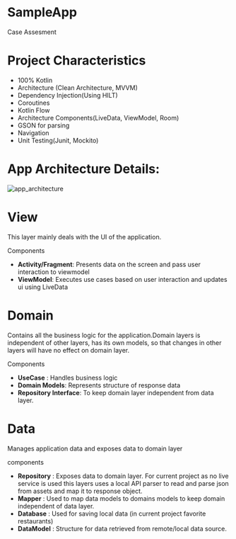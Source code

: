 # SampleApp
Case Assesment 

# Project Characteristics 
- 100% Kotlin<br />
- Architecture (Clean Architecture, MVVM)<br />
- Dependency Injection(Using HILT)<br />
- Coroutines<br />
- Kotlin Flow<br />
- Architecture Components(LiveData, ViewModel, Room)<br />
- GSON for parsing<br />
- Navigation<br />
- Unit Testing(Junit, Mockito)<br />

# App Architecture Details:
![app_architecture](https://user-images.githubusercontent.com/16702310/100535703-446bf980-31e9-11eb-8c17-ffb6982e2cd5.png)
 # View
 This layer mainly deals with the UI of the application.
 
 Components
 - **Activity/Fragment**: Presents data on the screen and pass user interaction to viewmodel
 - **ViewModel**: Executes use cases based on user interaction and updates ui using LiveData
 
 # Domain
 Contains all the business logic for the application.Domain layers is independent of other layers, has its own models, so that changes in other layers will have no effect on domain layer.
 
 Components
 - **UseCase** : Handles business logic
 - **Domain Models**: Represents structure of response data
 - **Repository Interface**: To keep domain layer independent from data layer.
 
 # Data
 Manages application data and exposes data to domain layer
 
 components
 - **Repository** : Exposes data to domain layer. For current project as no live service is used this layers uses a local API parser to read and parse json from assets and map it to response object.
 - **Mapper** : Used to map data models to domains models to keep domain independent of data layer.
 - **Database** : Used for saving local data (in current project favorite restaurants)
 - **DataModel** : Structure for data retrieved from remote/local data source. 
